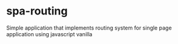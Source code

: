 # spa-routing
Simple application that implements routing system for  single page application using javascript vanilla
